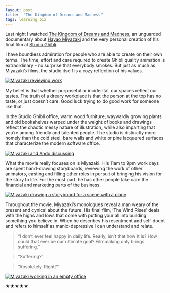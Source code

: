 ```yaml
---
layout: post
title:  "The Kingdom of Dreams and Madness"
tags: learning biz
---
```


Last night I watched [The Kingdom of Dreams and Madness][movie], an unguarded documentary about [Hayao Miyazaki][miyazaki] and the very personal creation of his final film at [Studio Ghibli][ghibli].

I have boundless admiration for people who are able to create on their own terms. The time, effort and care required to create Ghibli quality animation is extraordinary - no surprise that everybody smokes. But just as much as Miyazaki’s films, the studio itself is a cozy reflection of his values.

<a href="/images/2015/ghibli-miyazaki/1@2x.jpg">
	<img class="large" src="/images/2015/ghibli-miyazaki/1.jpg" srcset="/images/2015/ghibli-miyazaki/1@2x.jpg 2x" alt="Miyazaki reviewing work">
</a>


My belief is that whether purposeful or incidental, our spaces reflect our tastes. The truth of a dreary workplace is that the person at the top has no taste, or just doesn’t care. Good luck trying to do good work for someone like that.

In the Studio Ghibli office, warm wood furniture, waywardly growing plants and old bookshelves warped under the weight of books and drawings reflect the chaotic messy nature of illustration, while also imparting that you’re among friendly and talented people. The studio is distinctly more homely than the cold steel, bare walls and white or pine lacquered surfaces that characterize the modern software office.

<a href="/images/2015/ghibli-miyazaki/2@2x.jpg">
	<img class="large" src="/images/2015/ghibli-miyazaki/2.jpg" srcset="/images/2015/ghibli-miyazaki/2@2x.jpg 2x" alt="Miyazaki and Ando discussing">
</a>

What the movie really focuses on is Miyazaki. His 11am to 9pm work days are spent hand-drawing storyboards, reviewing the work of other animators, casting and filling other roles in pursuit of bringing his vision for the story to life. For the most part, he has other people take care the financial and marketing parts of the business.

<a href="/images/2015/ghibli-miyazaki/3@2x.jpg">
	<img class="large" src="/images/2015/ghibli-miyazaki/3.jpg" srcset="/images/2015/ghibli-miyazaki/3@2x.jpg 2x" alt="Miyazaki drawing a storyboard for a scene with a plane">
</a>

Throughout the movie, Miyazaki’s monologues reveal a man weary of the present and cynical about the future. His final film, ‘The Wind Rises’ deals with the highs and lows that come with putting your all into building something you believe in. When he describes his resentment and self-doubt and refers to himself as manic-depressive I can understand and relate.

> “I don’t ever feel happy in daily life. Really, isn’t that how it is? How could that ever be our ultimate goal? Filmmaking only brings suffering.”

> “Suffering?”

> “Absolutely. Right?”

<a href="/images/2015/ghibli-miyazaki/4@2x.jpg">
	<img class="large" src="/images/2015/ghibli-miyazaki/4.jpg" srcset="/images/2015/ghibli-miyazaki/4@2x.jpg 2x" alt="Miyazaki working in an empty office">
</a>

★★★★★

[movie]:http://www.gkidsfilms.com/kingdom/
[miyazaki]:http://en.wikipedia.org/wiki/Hayao_Miyazaki
[ghibli]:http://en.wikipedia.org/wiki/Studio_Ghibli
